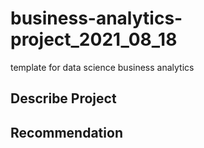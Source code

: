 # business-analytics-project_2021_08_18
template for data science business analytics

## Describe Project

## Recommendation 
